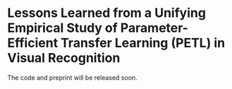 # Lessons Learned from a Unifying Empirical Study of Parameter-Efficient Transfer Learning (PETL) in Visual Recognition

The code and preprint will be released soon.

